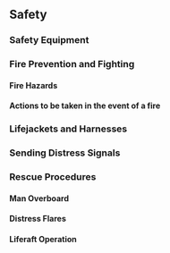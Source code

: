 ## Safety ##


### Safety Equipment ###

### Fire Prevention and Fighting ###

#### Fire Hazards ####

#### Actions to be taken in the event of a fire ####

### Lifejackets and Harnesses ###

### Sending Distress Signals ###

### Rescue Procedures ###

#### Man Overboard ####

#### Distress Flares ####

#### Liferaft Operation ####

